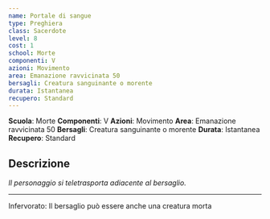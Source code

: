 ```yaml
---
name: Portale di sangue
type: Preghiera
class: Sacerdote
level: 8
cost: 1
school: Morte
componenti: V
azioni: Movimento
area: Emanazione ravvicinata 50
bersagli: Creatura sanguinante o morente
durata: Istantanea
recupero: Standard
---
```

**Scuola**: Morte
**Componenti**: V
**Azioni**: Movimento
**Area**: Emanazione ravvicinata 50
**Bersagli**: Creatura sanguinante o morente
**Durata**: Istantanea
**Recupero**: Standard

**Descrizione**
-

*Il personaggio si teletrasporta adiacente al bersaglio.*

---

Infervorato: Il bersaglio può essere anche una creatura morta